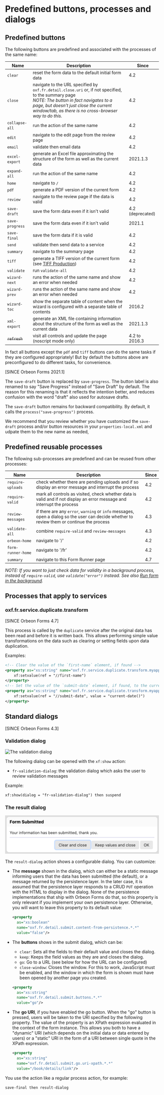 # Predefined buttons, processes and dialogs

## Predefined buttons

The following buttons are predefined and associated with the processes of the same name:

| Name            | Description                                                                                                                                                                                                                                         | Since            |
|-----------------|-----------------------------------------------------------------------------------------------------------------------------------------------------------------------------------------------------------------------------------------------------|------------------|
| `clear`         | reset the form data to the default initial form data                                                                                                                                                                                                | 4.2              |
| `close`         | navigate to the URL specified by `oxf.fr.detail.close.uri` or, if not specified, to the summary page<br>*NOTE: The button in fact navigates to a page, but doesn't just close the current window/tab, as there is no cross-browser way to do this.* | 4.2              |
| `collapse-all`  | run the action of the same name                                                                                                                                                                                                                     | 4.2              |
| `edit`          | navigate to the edit page from the review page                                                                                                                                                                                                      | 4.2              |
| `email`         | validate then email data                                                                                                                                                                                                                            | 4.2              |
| `excel-export`  | generate an Excel file approximating the structure of the form as well as the current data                                                                                                                                                          | 2021.1.3         |
| `expand-all`    | run the action of the same name                                                                                                                                                                                                                     | 4.2              |
| `home`          | navigate to `/`                                                                                                                                                                                                                                     | 4.2              |
| `pdf`           | generate a PDF version of the current form                                                                                                                                                                                                          | 4.2              |
| `review`        | navigate to the review page if the data is valid                                                                                                                                                                                                    | 4.2              |
| `save-draft`    | save the form data even if it isn't valid                                                                                                                                                                                                           | 4.2 (deprecated) |
| `save-progress` | save the form data even if it isn't valid                                                                                                                                                                                                           | 2021.1           |
| `save-final`    | save the form data if it is valid                                                                                                                                                                                                                   | 4.2              |
| `send`          | validate then send data to a service                                                                                                                                                                                                                | 4.2              |
| `summary`       | navigate to the summary page                                                                                                                                                                                                                        | 4.2              |
| `tiff`          | generate a TIFF version of the current form (see [TIFF Production](/form-runner/feature/tiff-production.md))                                                                                                                                        | 4.2              |
| `validate`      | run `validate-all`                                                                                                                                                                                                                                  | 4.2              |
| `wizard-next`   | runs the action of the same name and show an error when needed                                                                                                                                                                                      | 4.2              |
| `wizard-prev`   | runs the action of the same name and show an error when needed                                                                                                                                                                                      | 4.2              |
| `wizard-toc`    | show the separate table of content when the wizard is configured with a separate table of contents                                                                                                                                                  | 2016.2           |
| `xml-export`    | generate an XML file containing information about the structure of the form as well as the current data                                                                                                                                             | 2021.1.3         |
| ~~`refresh`~~   | visit all controls and update the page (noscript mode only)                                                                                                                                                                                         | 4.2 to 2016.3    |

In fact all buttons except the `pdf` and `tiff` buttons can do the same tasks if they are configured appropriately! But
by default the buttons above are preconfigured to do different tasks, for convenience.

[SINCE Orbeon Forms 2021.1]

The `save-draft` button is replaced by `save-progress`. The button label is also renamed to say "Save Progress" instead of "Save Draft" by default. The reason for this renaming is that it reflects the intention better, and reduces confusion with the word "draft" also used for autosave drafts.

The `save-draft` button remains for backward compatibility. By default, it calls the `process("save-progress")` process.

We recommend that you review whether you have customized the `save-draft` process and/or button resources in your `properties-local.xml` and udpate them to the new name as needed,

## Predefined reusable processes

The following sub-processes are predefined and can be reused from other processes:

| Name                | Description                                                                                                                                 | Since |
|---------------------|---------------------------------------------------------------------------------------------------------------------------------------------|-------|
| `require-uploads`   | check whether there are pending uploads and if so display an error message and interrupt the process                                        | 4.2   |
| `require-valid`     | mark all controls as visited, check whether data is valid and if not display an error message and interrupt the process                     | 4.2   |
| `review-messages`   | if there are any `error`, `warning` or `info` messages, open a dialog so the user can decide whether to review them or continue the process | 4.3   |
| `validate-all`      | combine `require-valid` and `review-messages`                                                                                               | 4.3   |
| `orbeon-home`       | navigate to '/'                                                                                                                             | 4.2   |
| `form-runner-home`  | navigate to '/fr'                                                                                                                           | 4.2   |
| `summary`           | navigate to this Form Runner page                                                                                                           | 4.7   |

*NOTE: If you want to just check data for validity in a background process, instead of `require-valid`, use `validate("error")` instead. See also [Run form in the background](../../api/other/run-form-background.md).*

## Processes that apply to services

### oxf.fr.service.duplicate.transform

[SINCE Orbeon Forms 4.7]

This process is called by the `duplicate` service after the original data has been read and before it is written back. This allows performing simple value transformations on the data such as clearing or setting fields upon data duplication.

Examples:

```xml
<!-- Clear the value of the `first-name` element, if found -->
<property as="xs:string" name="oxf.fr.service.duplicate.transform.myapp.myform">
    xf:setvalue(ref = "//first-name")
</property>
<!-- Set the value of the `submit-date` element, if found, to the current date -->
<property as="xs:string" name="oxf.fr.service.duplicate.transform.myapp.myform">
    xf:setvalue(ref = "//submit-date", value = "current-date()")
</property>
```

## Standard dialogs

[SINCE Orbeon Forms 4.3]

### Validation dialog

![The validation dialog](../../images/review-messages.png)

The following dialog can be opened with the `xf:show` action:

- `fr-validation-dialog`: the validation dialog which asks the user to review validation messages

Example:

```
xf:show(dialog = "fr-validation-dialog") then suspend
```

### The result dialog

![The result dialog](../../images/result-dialog.png)

The `result-dialog` action shows a configurable dialog. You can customize:

- The **message** shown in the dialog, which can either be a static message informing users that the data has been submitted (the default), or a message returned by the persistence layer. In the later case, it is assumed that the persistence layer responds to a CRUD `PUT` operation with the HTML to display in the dialog. None of the persistence implementations that ship with Orbeon Forms do that, so this property is only relevant if you implement your own persistence layer. Otherwise, you will want to leave this property to its default value:

    ```xml
    <property
      as="xs:boolean"
      name="oxf.fr.detail.submit.content-from-persistence.*.*"
      value="false"/>
    ```
- The **buttons** shows in the submit dialog, which can be:
    - `clear`: Sets all the fields to their default value and closes the dialog.
    - `keep`: Keeps the field values as they are and closes the dialog.
    - `go`: Go to a URL (see below for how the URL can be configured)
    - `close-window`: Closes the window. For this to work, JavaScript must be enabled, and the window in which the form is shown must have been opened by another page you created.

    ```xml
    <property
      as="xs:string"
      name="oxf.fr.detail.submit.buttons.*.*"
      value="go"/>
    ```
- The **go URI**, if you have enabled the go button. When the "go" button is pressed, users will be taken to the URI specified by the following property. The value of the property is an XPath expression evaluated in the context of the form instance. This allows you both to have a "dynamic" URI (which depends on the initial data or data entered by users) or a "static" URI in the form of a URI between single quote in the XPath expression.

    ```xml
    <property
      as="xs:string"
      name="oxf.fr.detail.submit.go.uri-xpath.*.*"
      value="/book/details/link"/>
    ```

You use the action like a regular process action, for example:

```
save-final then result-dialog
``` 

